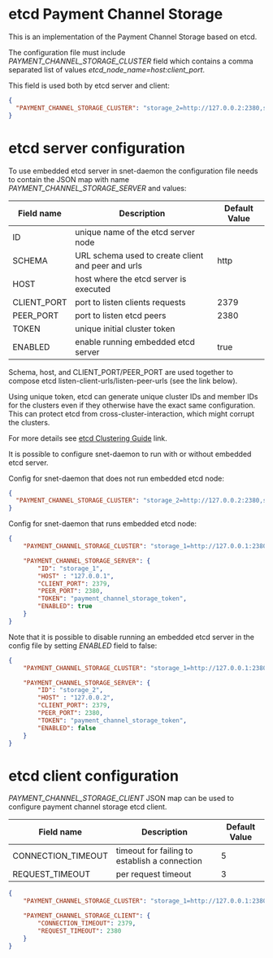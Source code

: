 #  etcd Payment Channel Storage

This is an implementation of the Payment Channel Storage based on etcd.

The configuration file must include *PAYMENT_CHANNEL_STORAGE_CLUSTER* field which contains a comma
separated list of values *etcd_node_name=host:client_port*.

This field is used both by etcd server and client:

```json
{
  "PAYMENT_CHANNEL_STORAGE_CLUSTER": "storage_2=http://127.0.0.2:2380,storage_3=http://127.0.0.3:2380"
}
```

# etcd server configuration

To use embedded etcd server in snet-daemon the configuration file needs to
contain the JSON map with name *PAYMENT_CHANNEL_STORAGE_SERVER* and values:

| Field name  | Description                                        |Default Value|
|-------------|----------------------------------------------------|-------------|
| ID          | unique name of the etcd server node                |             |
| SCHEMA      | URL schema used to create client and peer and urls |http         |
| HOST        | host where the etcd server is executed             |             |
| CLIENT_PORT | port to listen clients requests                    |2379         |
| PEER_PORT   | port to listen etcd peers                          |2380         |
| TOKEN       | unique initial cluster token                       |             |
| ENABLED     | enable running embedded etcd server                |true         |


Schema, host, and CLIENT_PORT/PEER_PORT are used together to compose etcd listen-client-urls/listen-peer-urls
(see the link below).

Using unique token, etcd can generate unique cluster IDs and member IDs for the clusters even if they otherwise have
the exact same configuration. This can protect etcd from cross-cluster-interaction, which might corrupt the clusters.

For more details see
[etcd Clustering Guide](https://github.com/etcd-io/etcd/blob/master/Documentation/op-guide/clustering.md) link.

It is possible to configure snet-daemon to run with or without embedded etcd server.

Config for snet-daemon that does not run embedded etcd node:

```json
{
  "PAYMENT_CHANNEL_STORAGE_CLUSTER": "storage_2=http://127.0.0.2:2380,storage_3=http://127.0.0.3:2380"
}
```

Config for snet-daemon that runs embedded etcd node:

```json
{
    "PAYMENT_CHANNEL_STORAGE_CLUSTER": "storage_1=http://127.0.0.1:2380",

    "PAYMENT_CHANNEL_STORAGE_SERVER": {
        "ID": "storage_1",
        "HOST" : "127.0.0.1",
        "CLIENT_PORT": 2379,
        "PEER_PORT": 2380,
        "TOKEN": "payment_channel_storage_token",
        "ENABLED": true
    }
}
```

Note that it is possible to disable running an embedded etcd server in the config file by setting *ENABLED* field to false:

```json
{
    "PAYMENT_CHANNEL_STORAGE_CLUSTER": "storage_1=http://127.0.0.1:2380,storage_2=http://127.0.0.2:2380,storage_3=http://127.0.0.3:2380",

    "PAYMENT_CHANNEL_STORAGE_SERVER": {
        "ID": "storage_2",
        "HOST" : "127.0.0.2",
        "CLIENT_PORT": 2379,
        "PEER_PORT": 2380,
        "TOKEN": "payment_channel_storage_token",
        "ENABLED": false
    }
}
```

# etcd client configuration

*PAYMENT_CHANNEL_STORAGE_CLIENT* JSON map can be used to configure payment channel storage etcd client.

| Field name         | Description                                   |Default Value|
|--------------------|-----------------------------------------------|-------------|
| CONNECTION_TIMEOUT | timeout for failing to establish a connection |5            |
| REQUEST_TIMEOUT    | per request timeout                           |3            |


```json
{
    "PAYMENT_CHANNEL_STORAGE_CLUSTER": "storage_1=http://127.0.0.1:2380,storage_2=http://127.0.0.2:2380,storage_3=http://127.0.0.3:2380",

    "PAYMENT_CHANNEL_STORAGE_CLIENT": {
        "CONNECTION_TIMEOUT": 2379,
        "REQUEST_TIMEOUT": 2380
    }
}
```

